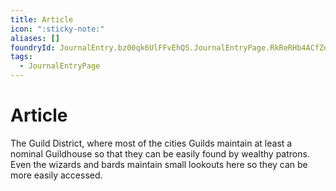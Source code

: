 ```yaml
---
title: Article
icon: ":sticky-note:"
aliases: []
foundryId: JournalEntry.bz00qk6UlFFvEhQS.JournalEntryPage.RkReRHb4ACfZo59l
tags:
  - JournalEntryPage
---
```


# Article
The Guild District, where most of the cities Guilds maintain at least a nominal Guildhouse so that they can be easily found by wealthy patrons. Even the wizards and bards maintain small lookouts here so they can be more easily accessed.